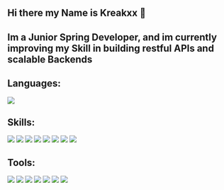## Hi there my Name is Kreakxx 👋

## Im a Junior Spring Developer, and im currently improving my Skill in building restful APIs and scalable Backends 

## Languages:
![](https://camo.githubusercontent.com/fdf2367381e90975734099ba0a8cbdd0a5aaa606fe528a6e2a424ea4071d38be/68747470733a2f2f637573746f6d2d69636f6e2d6261646765732e6865726f6b756170702e636f6d2f62616467652f6a6176612d626c61636b2e7376673f6c6f676f3d6a617661266c6f676f436f6c6f723d7768697465267374796c653d666c61742d737175617265)

## Skills:
![](https://camo.githubusercontent.com/f0616c5edda54792705cadd9f622bb98c78dcb6af5abb1a3fb180831e1b0038a/68747470733a2f2f696d672e736869656c64732e696f2f62616467652f737072696e672d626c61636b3f7374796c653d666c61742d737175617265266c6f676f3d737072696e67)
![](https://camo.githubusercontent.com/c96e2607db1a128e8d90096b114783a80a8299d3af70dabe11b69a831ae6b7ce/68747470733a2f2f696d672e736869656c64732e696f2f62616467652f68696265726e6174652d626c61636b3f7374796c653d666c61742d737175617265266c6f676f3d68696265726e617465)
![](https://camo.githubusercontent.com/8501a2f198187c08c50fe04da1fc53220ea7dae5c99991feff65409efb4560f4/68747470733a2f2f696d672e736869656c64732e696f2f62616467652f637373332d626c61636b3f7374796c653d666c61742d737175617265266c6f676f3d63737333266c6f676f436f6c6f723d313537324236)
![](https://camo.githubusercontent.com/29ff29747e26e165b845fefb6d786c4431acb0038b1b83913ce96352ee627880/68747470733a2f2f696d672e736869656c64732e696f2f62616467652f68746d6c352d626c61636b3f7374796c653d666c61742d737175617265266c6f676f3d68746d6c35)
![](https://img.shields.io/badge/Keycloak-black?style=flat-square&logo=Keycloak)
![](https://img.shields.io/badge/Swing-black?style=flat-square&logo=Swing)
![](https://img.shields.io/badge/Jwt-black?style=flat-square&logo=Jwt)
![](https://img.shields.io/badge/JUnit-black?style=flat-square&logo=JUnit)

## Tools:
![](https://camo.githubusercontent.com/2394a9b35545e153482c0b8683cff56e8302c7b2dda821038efe8b563c9716e7/68747470733a2f2f696d672e736869656c64732e696f2f62616467652f7673636f64652d626c61636b3f7374796c653d666c61742d737175617265266c6f676f3d76697375616c2d73747564696f2d636f6465266c6f676f436f6c6f723d303037414343)
![](https://camo.githubusercontent.com/3c1e3f559d4025988d7b3850928daa2ab258a42a7399b5e9d7bb980b9a29dbd7/68747470733a2f2f696d672e736869656c64732e696f2f62616467652f696e74656c6c696a2d626c61636b3f7374796c653d666c61742d737175617265266c6f676f3d696e74656c6c696a2d69646561)
![](https://camo.githubusercontent.com/231de85ca1c58e714090b64d76ca62103905dbae87baaafd1b282c6e43835780/68747470733a2f2f696d672e736869656c64732e696f2f62616467652f77696e646f77732d626c61636b3f7374796c653d666c61742d737175617265266c6f676f3d77696e646f7773266c6f676f436f6c6f723d303037384436)
![](https://camo.githubusercontent.com/016735baddc15e32cfc02501e40ce18db2d4fe9f539e4c863b3156c7e53056a6/68747470733a2f2f696d672e736869656c64732e696f2f62616467652f6769746875622d626c61636b3f7374796c653d666c61742d737175617265266c6f676f3d676974687562)
![](https://camo.githubusercontent.com/497c07895629bc138cc16d685cab237416cc26264e8a5b5830ce5ba474a0f469/68747470733a2f2f696d672e736869656c64732e696f2f62616467652f6d7973716c2d626c61636b3f7374796c653d666c61742d737175617265266c6f676f3d6d7973716c)
![](https://camo.githubusercontent.com/a3a75d79eb249468237e8ea479097e0627988702f8003cfc94976e66f25f3693/68747470733a2f2f696d672e736869656c64732e696f2f62616467652f706f73746d616e2d626c61636b3f7374796c653d666c61742d737175617265266c6f676f3d706f73746d616e)
![](https://camo.githubusercontent.com/97882a7d91186d09a69bef59900058d2edcca3ef0ec9c0de30425aa26c0b57f1/68747470733a2f2f696d672e736869656c64732e696f2f62616467652f646f636b65722d626c61636b3f7374796c653d666c61742d737175617265266c6f676f3d646f636b6572)





